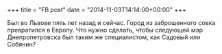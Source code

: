 +++
title = "FB post"
date = "2014-11-03T14:14:00+00:00"
+++

Был во Львове пять лет назад и сейчас. Город из заброшенного совка превратился в Европу. Что нужно сделать, чтобы следующей мэр Днепропетровска был таким же специалистом, как Садовый или Собянин?



